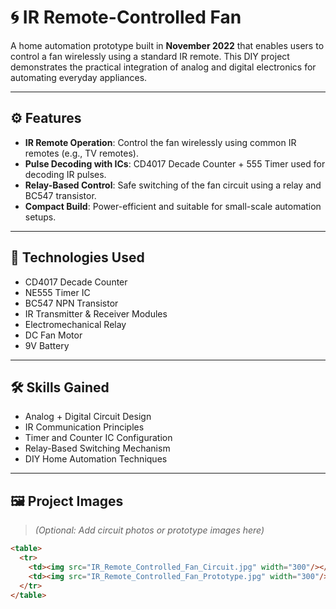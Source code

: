 # 🌀 IR Remote-Controlled Fan

A home automation prototype built in **November 2022** that enables users to control a fan wirelessly using a standard IR remote. This DIY project demonstrates the practical integration of analog and digital electronics for automating everyday appliances.

---

## ⚙️ Features

- **IR Remote Operation**: Control the fan wirelessly using common IR remotes (e.g., TV remotes).
- **Pulse Decoding with ICs**: CD4017 Decade Counter + 555 Timer used for decoding IR pulses.
- **Relay-Based Control**: Safe switching of the fan circuit using a relay and BC547 transistor.
- **Compact Build**: Power-efficient and suitable for small-scale automation setups.

---

## 🔩 Technologies Used

- CD4017 Decade Counter
- NE555 Timer IC
- BC547 NPN Transistor
- IR Transmitter & Receiver Modules
- Electromechanical Relay
- DC Fan Motor
- 9V Battery

---

## 🛠️ Skills Gained

- Analog + Digital Circuit Design
- IR Communication Principles
- Timer and Counter IC Configuration
- Relay-Based Switching Mechanism
- DIY Home Automation Techniques

---

## 🖼️ Project Images

> *(Optional: Add circuit photos or prototype images here)*

```html
<table>
  <tr>
    <td><img src="IR_Remote_Controlled_Fan_Circuit.jpg" width="300"/></td>
    <td><img src="IR_Remote_Controlled_Fan_Prototype.jpg" width="300"/></td>
  </tr>
</table>
